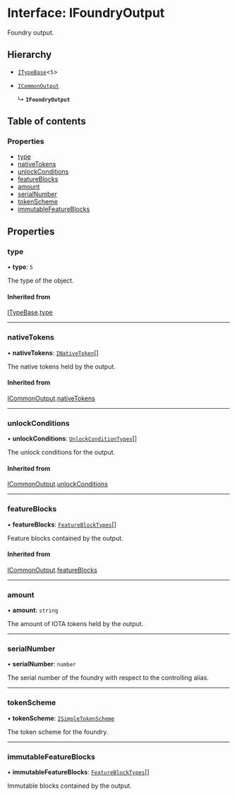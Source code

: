 # Interface: IFoundryOutput

Foundry output.

## Hierarchy

- [`ITypeBase`](ITypeBase.md)<``5``\>

- [`ICommonOutput`](ICommonOutput.md)

  ↳ **`IFoundryOutput`**

## Table of contents

### Properties

- [type](IFoundryOutput.md#type)
- [nativeTokens](IFoundryOutput.md#nativetokens)
- [unlockConditions](IFoundryOutput.md#unlockconditions)
- [featureBlocks](IFoundryOutput.md#featureblocks)
- [amount](IFoundryOutput.md#amount)
- [serialNumber](IFoundryOutput.md#serialnumber)
- [tokenScheme](IFoundryOutput.md#tokenscheme)
- [immutableFeatureBlocks](IFoundryOutput.md#immutablefeatureblocks)

## Properties

### type

• **type**: ``5``

The type of the object.

#### Inherited from

[ITypeBase](ITypeBase.md).[type](ITypeBase.md#type)

___

### nativeTokens

• **nativeTokens**: [`INativeToken`](INativeToken.md)[]

The native tokens held by the output.

#### Inherited from

[ICommonOutput](ICommonOutput.md).[nativeTokens](ICommonOutput.md#nativetokens)

___

### unlockConditions

• **unlockConditions**: [`UnlockConditionTypes`](../api.md#unlockconditiontypes)[]

The unlock conditions for the output.

#### Inherited from

[ICommonOutput](ICommonOutput.md).[unlockConditions](ICommonOutput.md#unlockconditions)

___

### featureBlocks

• **featureBlocks**: [`FeatureBlockTypes`](../api.md#featureblocktypes)[]

Feature blocks contained by the output.

#### Inherited from

[ICommonOutput](ICommonOutput.md).[featureBlocks](ICommonOutput.md#featureblocks)

___

### amount

• **amount**: `string`

The amount of IOTA tokens held by the output.

___

### serialNumber

• **serialNumber**: `number`

The serial number of the foundry with respect to the controlling alias.

___

### tokenScheme

• **tokenScheme**: [`ISimpleTokenScheme`](ISimpleTokenScheme.md)

The token scheme for the foundry.

___

### immutableFeatureBlocks

• **immutableFeatureBlocks**: [`FeatureBlockTypes`](../api.md#featureblocktypes)[]

Immutable blocks contained by the output.
